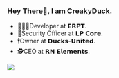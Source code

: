 ### Hey There👋, I am CreakyDuck.
- 👨🏼‍💻Developer at 𝗘𝗥𝗣𝗧.
- 🚨Security Officer at 𝗟𝗣 𝗖𝗼𝗿𝗲.
- 🕴Owner at 𝗗𝘂𝗰𝗸𝘀-𝗨𝗻𝗶𝘁𝗲𝗱.
- 🕵CEO at 𝗥𝗡 𝗘𝗹𝗲𝗺𝗲𝗻𝘁𝘀.

<img src="https://github-readme-stats.vercel.app/api?username=creakyduck&&show_icons=true&title_color=ffffff&icon_color=bb2acf&text_color=daf7dc&bg_color=151515">
